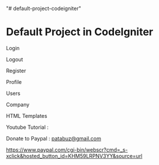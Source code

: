 "# default-project-codeigniter" 

Default Project in CodeIgniter
============================================

Login

Logout

Register

Profile

Users

Company

HTML Templates


Youtube Tutorial : 

Donate to Paypal : patabuz@gmail.com

https://www.paypal.com/cgi-bin/webscr?cmd=_s-xclick&hosted_button_id=KHM59LRPNV3YY&source=url

